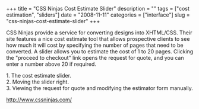 +++
title = "CSS Ninjas Cost Estimate Slider"
description = ""
tags = ["cost estimation", "sliders"]
date = "2008-11-11"
categories = ["interface"]
slug = "css-ninjas-cost-estimate-slider"
+++


<p>CSS Ninjas provide a service for converting designs into XHTML/CSS. Their site features a nice cost estimate tool that allows prospective clients to see how much it will cost by specifying the number of pages that need to be converted. A slider allows you to estimate the cost of 1 to 20 pages. Clicking the "proceed to checkout" link opens the request for quote, and you can enter a number above 20 if required.</p>
<div id="screens-full" class="clear"><div class="caption">1. The cost estimate slider.</div><div class="fullimg clear"><a href="//konigi.com/media/interface/cssninjas-cost-slider-1.png" class="group" rel="group" title="1. The cost estimate slider."><img src="//konigi.com/media/interface/cssninjas-cost-slider-1.png" alt="" class="img-responsive"></a></div></div><div id="screens-full" class="clear"><div class="caption">2. Moving the slider right.</div><div class="fullimg clear"><a href="//konigi.com/media/interface/cssninjas-cost-slider-2.png" class="group" rel="group" title="2. Moving the slider right."><img src="//konigi.com/media/interface/cssninjas-cost-slider-2.png" alt="" class="img-responsive"></a></div></div><div id="screens-full" class="clear"><div class="caption">3. Viewing the request for quote and modifying the estimator form manually.</div><div class="fullimg clear"><a href="//konigi.com/media/interface/cssninjas-cost-slider-3.png" class="group" rel="group" title="3. Viewing the request for quote and modifying the estimator form manually."><img src="//konigi.com/media/interface/cssninjas-cost-slider-3.png" alt="" class="img-responsive"></a></div></div>        
<p><a href="http://www.cssninjas.com/">http://www.cssninjas.com/</a></p>

